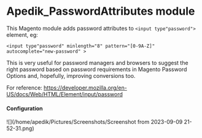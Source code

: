 # Apedik_PasswordAttributes module

This Magento module adds password attributes to `<input type"password">` element, eg:

```<input type"password" minlength="8" pattern="[0-9A-Z]"  autocomplete="new-password" >```

This is very useful for password managers and browsers to suggest the right password based on password requirements in Magento Password Options and, hopefully, improving conversions too.

For reference: https://developer.mozilla.org/en-US/docs/Web/HTML/Element/input/password

#### Configuration

![](/home/apedik/Pictures/Screenshots/Screenshot from 2023-09-09 21-52-31.png)
